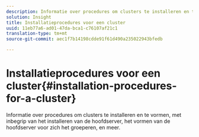 ```yaml
---
description: Informatie over procedures om clusters te installeren en te vormen, met inbegrip van het installeren van de hoofdserver, het vormen van de hoofdserver voor zich het groeperen, en meer.
solution: Insight
title: Installatieprocedures voor een cluster
uuid: 11eb77a6-ad01-47da-bca1-c76107af21c1
translation-type: tm+mt
source-git-commit: aec1f7b14198cdde91f61d490a235022943bfedb

---
```



# Installatieprocedures voor een cluster{#installation-procedures-for-a-cluster}

Informatie over procedures om clusters te installeren en te vormen, met inbegrip van het installeren van de hoofdserver, het vormen van de hoofdserver voor zich het groeperen, en meer.

